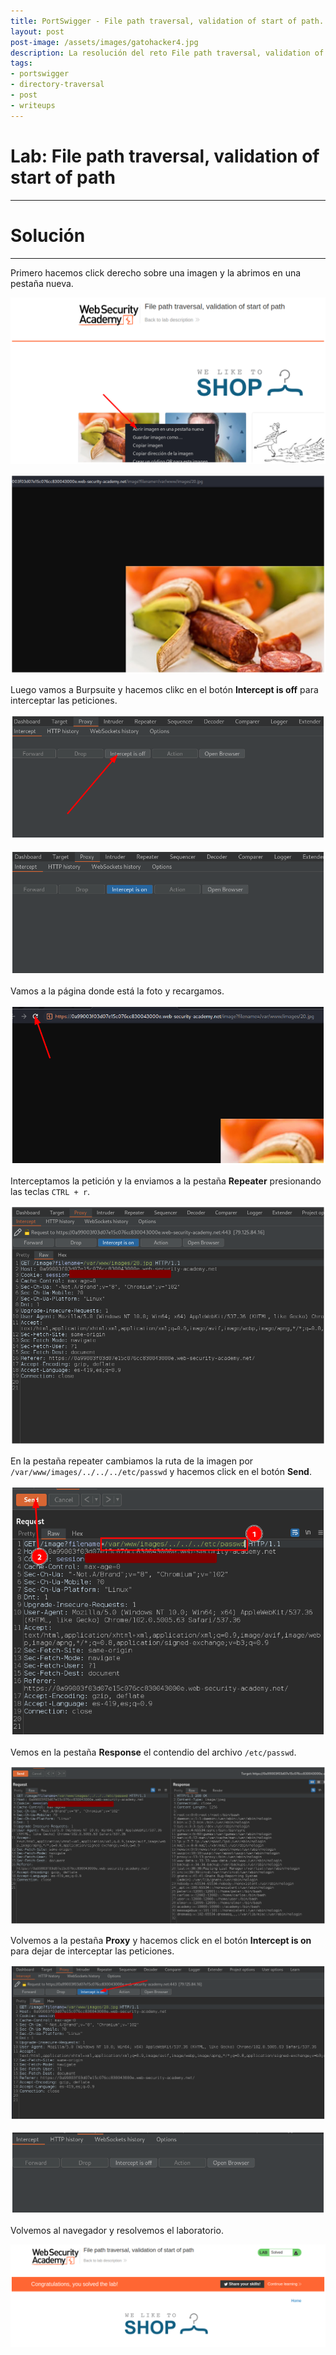 ```yaml
---
title: PortSwigger - File path traversal, validation of start of path.
layout: post
post-image: /assets/images/gatohacker4.jpg 
description: La resolución del reto File path traversal, validation of start of path.
tags:
- portswigger
- directory-traversal
- post
- writeups
---
```

# Lab: File path traversal, validation of start of path
---


# Solución
---

Primero hacemos click derecho sobre una imagen y la abrimos en una pestaña nueva.

![](/assets/images/images-portswigger-dt/lab5-1.png)

![](/assets/images/images-portswigger-dt/lab5-2.png)

Luego vamos a Burpsuite y hacemos clikc en el botón **Intercept is off** para interceptar las peticiones.

![](/assets/images/images-portswigger-dt/lab5-3.png)

![](/assets/images/images-portswigger-dt/lab5-4.png)

Vamos a la página donde está la foto y recargamos.

![](/assets/images/images-portswigger-dt/lab5-5.png)

Interceptamos la petición y la enviamos a la pestaña **Repeater** presionando las teclas `CTRL + r`.

![](/assets/images/images-portswigger-dt/lab5-6.png)

En la pestaña repeater cambiamos la ruta de la imagen por `/var/www/images/../../../etc/passwd` y hacemos click en el botón **Send**.

![](/assets/images/images-portswigger-dt/lab5-7.png)

Vemos en la pestaña **Response** el contendio del archivo `/etc/passwd`.

![](/assets/images/images-portswigger-dt/lab5-8.png)

Volvemos a la pestaña **Proxy** y hacemos click en el botón **Intercept is on** para dejar de interceptar las peticiones.

![](/assets/images/images-portswigger-dt/lab5-9.png)

![](/assets/images/images-portswigger-dt/lab5-10.png)

Volvemos al navegador y resolvemos el laboratorio.

![](/assets/images/images-portswigger-dt/lab5-11.png)
